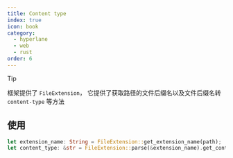 ```yaml
---
title: Content type
index: true
icon: book
category:
  - hyperlane
  - web
  - rust
order: 6
---
```


> [!tip]
> 框架提供了 `FileExtension`， 它提供了获取路径的文件后缀名以及文件后缀名转 `content-type` 等方法

## 使用

```rust
let extension_name: String = FileExtension::get_extension_name(path);
let content_type: &str = FileExtension::parse(&extension_name).get_content_type();
```

<Bottom />
